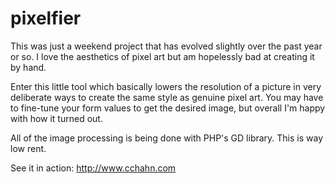 pixelfier
=========

This was just a weekend project that has evolved slightly over the past year or so. I love the aesthetics of pixel art but am hopelessly bad at creating it by hand.

Enter this little tool which basically lowers the resolution of a picture in very deliberate ways to create the same style as genuine pixel art. You may have to fine-tune your form values to get the desired image, but overall I'm happy with how it turned out.

All of the image processing is being done with PHP's GD library. This is way low rent.

See it in action: http://www.cchahn.com
